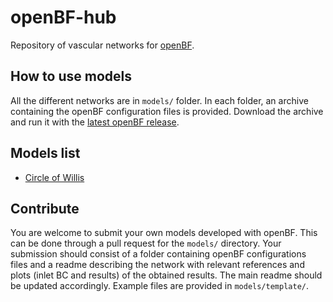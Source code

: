 # openBF-hub
Repository of vascular networks for [openBF](https://github.com/INSIGNEO/openBF).

## How to use models
All the different networks are in `models/` folder. In each folder, an archive containing the openBF configuration files is provided. Download the archive and run it with the [latest openBF release](https://github.com/INSIGNEO/openBF/releases).

## Models list
- [Circle of Willis](https://github.com/alemelis/openBF-hub/tree/master/models/alastruey2007modelling)

## Contribute
You are welcome to submit your own models developed with openBF. This can be done through a pull request for the `models/` directory. Your submission should consist of a folder containing openBF configurations files and a readme describing the network with relevant references and plots (inlet BC and results) of the obtained results. The main readme should be updated accordingly. Example files are provided in `models/template/`.

<!--
### openBF installation
- copia `openBF/` in `~/.julia/vX.X.X/`
- crea una cartella `BTypes/src/BTypes.src` e copiala in `~/.julia/vX.X.X/`
A questo punto `using openBF` funziona senza `push!`

- crea un alias in `~/.profile`
```bash
alias openBF='cp ~/.julia/v0.6/openBF/main.jl ./main.jl && julia main.jl $1'
```
e poi `source ~/.profile`
in questo modo le simulazioni dovrebbero partire con `openBF project_name`. -->
